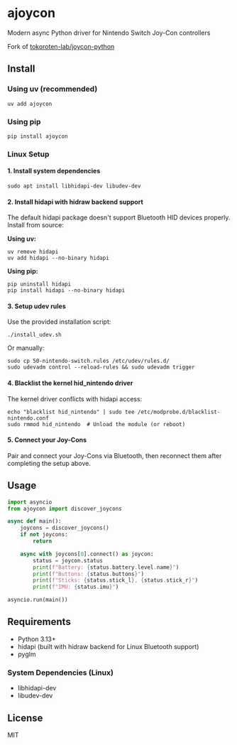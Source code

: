 # ajoycon

Modern async Python driver for Nintendo Switch Joy-Con controllers

Fork of [tokoroten-lab/joycon-python](https://github.com/tokoroten-lab/joycon-python)

## Install

### Using uv (recommended)

```shell
uv add ajoycon
```

### Using pip

```shell
pip install ajoycon
```

### Linux Setup

#### 1. Install system dependencies

```shell
sudo apt install libhidapi-dev libudev-dev
```

#### 2. Install hidapi with hidraw backend support

The default hidapi package doesn't support Bluetooth HID devices properly. Install from source:

**Using uv:**
```shell
uv remove hidapi
uv add hidapi --no-binary hidapi
```

**Using pip:**
```shell
pip uninstall hidapi
pip install hidapi --no-binary hidapi
```

#### 3. Setup udev rules

Use the provided installation script:

```shell
./install_udev.sh
```

Or manually:

```shell
sudo cp 50-nintendo-switch.rules /etc/udev/rules.d/
sudo udevadm control --reload-rules && sudo udevadm trigger
```

#### 4. Blacklist the kernel hid_nintendo driver

The kernel driver conflicts with hidapi access:

```shell
echo "blacklist hid_nintendo" | sudo tee /etc/modprobe.d/blacklist-nintendo.conf
sudo rmmod hid_nintendo  # Unload the module (or reboot)
```

#### 5. Connect your Joy-Cons

Pair and connect your Joy-Cons via Bluetooth, then reconnect them after completing the setup above.

## Usage

```python
import asyncio
from ajoycon import discover_joycons

async def main():
    joycons = discover_joycons()
    if not joycons:
        return

    async with joycons[0].connect() as joycon:
        status = joycon.status
        print(f"Battery: {status.battery.level.name}")
        print(f"Buttons: {status.buttons}")
        print(f"Sticks: {status.stick_l}, {status.stick_r}")
        print(f"IMU: {status.imu}")

asyncio.run(main())
```

## Requirements

- Python 3.13+
- hidapi (built with hidraw backend for Linux Bluetooth support)
- pyglm

### System Dependencies (Linux)

- libhidapi-dev
- libudev-dev

## License

MIT
